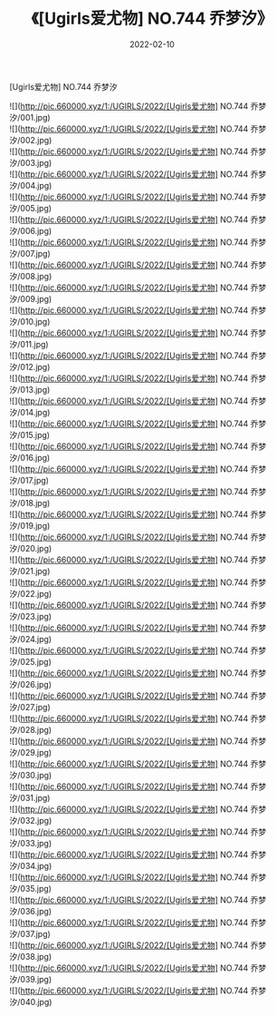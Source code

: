 ﻿---
layout: post
title:  《[Ugirls爱尤物] NO.744 乔梦汐》
date:   2022-02-10
img: http://pic.660000.xyz/1:/UGIRLS/2022/[Ugirls爱尤物] NO.744 乔梦汐/000.jpg
categories: [美女, 清纯, 唯美]
---

[Ugirls爱尤物] NO.744 乔梦汐

 ![](http://pic.660000.xyz/1:/UGIRLS/2022/[Ugirls爱尤物] NO.744 乔梦汐/001.jpg) <br>![](http://pic.660000.xyz/1:/UGIRLS/2022/[Ugirls爱尤物] NO.744 乔梦汐/002.jpg) <br>![](http://pic.660000.xyz/1:/UGIRLS/2022/[Ugirls爱尤物] NO.744 乔梦汐/003.jpg) <br>![](http://pic.660000.xyz/1:/UGIRLS/2022/[Ugirls爱尤物] NO.744 乔梦汐/004.jpg) <br>![](http://pic.660000.xyz/1:/UGIRLS/2022/[Ugirls爱尤物] NO.744 乔梦汐/005.jpg) <br>![](http://pic.660000.xyz/1:/UGIRLS/2022/[Ugirls爱尤物] NO.744 乔梦汐/006.jpg) <br>![](http://pic.660000.xyz/1:/UGIRLS/2022/[Ugirls爱尤物] NO.744 乔梦汐/007.jpg) <br>![](http://pic.660000.xyz/1:/UGIRLS/2022/[Ugirls爱尤物] NO.744 乔梦汐/008.jpg) <br>![](http://pic.660000.xyz/1:/UGIRLS/2022/[Ugirls爱尤物] NO.744 乔梦汐/009.jpg) <br>![](http://pic.660000.xyz/1:/UGIRLS/2022/[Ugirls爱尤物] NO.744 乔梦汐/010.jpg) <br>![](http://pic.660000.xyz/1:/UGIRLS/2022/[Ugirls爱尤物] NO.744 乔梦汐/011.jpg) <br>![](http://pic.660000.xyz/1:/UGIRLS/2022/[Ugirls爱尤物] NO.744 乔梦汐/012.jpg) <br>![](http://pic.660000.xyz/1:/UGIRLS/2022/[Ugirls爱尤物] NO.744 乔梦汐/013.jpg) <br>![](http://pic.660000.xyz/1:/UGIRLS/2022/[Ugirls爱尤物] NO.744 乔梦汐/014.jpg) <br>![](http://pic.660000.xyz/1:/UGIRLS/2022/[Ugirls爱尤物] NO.744 乔梦汐/015.jpg) <br>![](http://pic.660000.xyz/1:/UGIRLS/2022/[Ugirls爱尤物] NO.744 乔梦汐/016.jpg) <br>![](http://pic.660000.xyz/1:/UGIRLS/2022/[Ugirls爱尤物] NO.744 乔梦汐/017.jpg) <br>![](http://pic.660000.xyz/1:/UGIRLS/2022/[Ugirls爱尤物] NO.744 乔梦汐/018.jpg) <br>![](http://pic.660000.xyz/1:/UGIRLS/2022/[Ugirls爱尤物] NO.744 乔梦汐/019.jpg) <br>![](http://pic.660000.xyz/1:/UGIRLS/2022/[Ugirls爱尤物] NO.744 乔梦汐/020.jpg) <br>![](http://pic.660000.xyz/1:/UGIRLS/2022/[Ugirls爱尤物] NO.744 乔梦汐/021.jpg) <br>![](http://pic.660000.xyz/1:/UGIRLS/2022/[Ugirls爱尤物] NO.744 乔梦汐/022.jpg) <br>![](http://pic.660000.xyz/1:/UGIRLS/2022/[Ugirls爱尤物] NO.744 乔梦汐/023.jpg) <br>![](http://pic.660000.xyz/1:/UGIRLS/2022/[Ugirls爱尤物] NO.744 乔梦汐/024.jpg) <br>![](http://pic.660000.xyz/1:/UGIRLS/2022/[Ugirls爱尤物] NO.744 乔梦汐/025.jpg) <br>![](http://pic.660000.xyz/1:/UGIRLS/2022/[Ugirls爱尤物] NO.744 乔梦汐/026.jpg) <br>![](http://pic.660000.xyz/1:/UGIRLS/2022/[Ugirls爱尤物] NO.744 乔梦汐/027.jpg) <br>![](http://pic.660000.xyz/1:/UGIRLS/2022/[Ugirls爱尤物] NO.744 乔梦汐/028.jpg) <br>![](http://pic.660000.xyz/1:/UGIRLS/2022/[Ugirls爱尤物] NO.744 乔梦汐/029.jpg) <br>![](http://pic.660000.xyz/1:/UGIRLS/2022/[Ugirls爱尤物] NO.744 乔梦汐/030.jpg) <br>![](http://pic.660000.xyz/1:/UGIRLS/2022/[Ugirls爱尤物] NO.744 乔梦汐/031.jpg) <br>![](http://pic.660000.xyz/1:/UGIRLS/2022/[Ugirls爱尤物] NO.744 乔梦汐/032.jpg) <br>![](http://pic.660000.xyz/1:/UGIRLS/2022/[Ugirls爱尤物] NO.744 乔梦汐/033.jpg) <br>![](http://pic.660000.xyz/1:/UGIRLS/2022/[Ugirls爱尤物] NO.744 乔梦汐/034.jpg) <br>![](http://pic.660000.xyz/1:/UGIRLS/2022/[Ugirls爱尤物] NO.744 乔梦汐/035.jpg) <br>![](http://pic.660000.xyz/1:/UGIRLS/2022/[Ugirls爱尤物] NO.744 乔梦汐/036.jpg) <br>![](http://pic.660000.xyz/1:/UGIRLS/2022/[Ugirls爱尤物] NO.744 乔梦汐/037.jpg) <br>![](http://pic.660000.xyz/1:/UGIRLS/2022/[Ugirls爱尤物] NO.744 乔梦汐/038.jpg) <br>![](http://pic.660000.xyz/1:/UGIRLS/2022/[Ugirls爱尤物] NO.744 乔梦汐/039.jpg) <br>![](http://pic.660000.xyz/1:/UGIRLS/2022/[Ugirls爱尤物] NO.744 乔梦汐/040.jpg) <br>